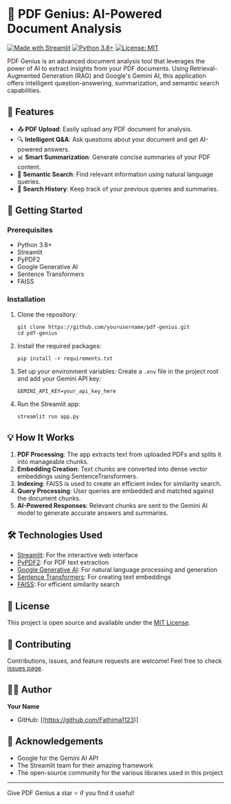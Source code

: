 # 🤖 PDF Genius: AI-Powered Document Analysis

[![Made with Streamlit](https://img.shields.io/badge/Made%20with-Streamlit-1CB0F5.svg)](https://streamlit.io/)
[![Python 3.8+](https://img.shields.io/badge/python-3.8+-blue.svg)](https://www.python.org/downloads/release/python-380/)
[![License: MIT](https://img.shields.io/badge/License-MIT-yellow.svg)](https://opensource.org/licenses/MIT)

PDF Genius is an advanced document analysis tool that leverages the power of AI to extract insights from your PDF documents. Using Retrieval-Augmented Generation (RAG) and Google's Gemini AI, this application offers intelligent question-answering, summarization, and semantic search capabilities.

## 🌟 Features

- 📤 **PDF Upload**: Easily upload any PDF document for analysis.
- 🔍 **Intelligent Q&A**: Ask questions about your document and get AI-powered answers.
- 📊 **Smart Summarization**: Generate concise summaries of your PDF content.
- 🔎 **Semantic Search**: Find relevant information using natural language queries.
- 📜 **Search History**: Keep track of your previous queries and summaries.

## 🚀 Getting Started

### Prerequisites

- Python 3.8+
- Streamlit
- PyPDF2
- Google Generative AI
- Sentence Transformers
- FAISS

### Installation

1. Clone the repository:
   ```
   git clone https://github.com/yourusername/pdf-genius.git
   cd pdf-genius
   ```

2. Install the required packages:
   ```
   pip install -r requirements.txt
   ```

3. Set up your environment variables:
   Create a `.env` file in the project root and add your Gemini API key:
   ```
   GEMINI_API_KEY=your_api_key_here
   ```

4. Run the Streamlit app:
   ```
   streamlit run app.py
   ```

## 💡 How It Works

1. **PDF Processing**: The app extracts text from uploaded PDFs and splits it into manageable chunks.
2. **Embedding Creation**: Text chunks are converted into dense vector embeddings using SentenceTransformers.
3. **Indexing**: FAISS is used to create an efficient index for similarity search.
4. **Query Processing**: User queries are embedded and matched against the document chunks.
5. **AI-Powered Responses**: Relevant chunks are sent to the Gemini AI model to generate accurate answers and summaries.

## 🛠️ Technologies Used

- [Streamlit](https://streamlit.io/): For the interactive web interface
- [PyPDF2](https://pypdf2.readthedocs.io/): For PDF text extraction
- [Google Generative AI](https://ai.google/): For natural language processing and generation
- [Sentence Transformers](https://www.sbert.net/): For creating text embeddings
- [FAISS](https://github.com/facebookresearch/faiss): For efficient similarity search

## 📄 License

This project is open source and available under the [MIT License](LICENSE).

## 🤝 Contributing

Contributions, issues, and feature requests are welcome! Feel free to check [issues page](https://github.com/yourusername/pdf-genius/issues).

## 👨‍💻 Author

**Your Name**

- GitHub: [(https://github.com/Fathima1123)]
  


## 🙏 Acknowledgements

- Google for the Gemini AI API
- The Streamlit team for their amazing framework
- The open-source community for the various libraries used in this project

---

Give PDF Genius a star ⭐️ if you find it useful!
